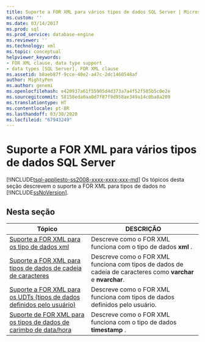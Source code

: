 ```yaml
---
title: Suporte a FOR XML para vários tipos de dados SQL Server | Microsoft Docs
ms.custom: ''
ms.date: 03/14/2017
ms.prod: sql
ms.prod_service: database-engine
ms.reviewer: ''
ms.technology: xml
ms.topic: conceptual
helpviewer_keywords:
- FOR XML clause, data type support
- data types [SQL Server], FOR XML clause
ms.assetid: b8aeb87f-9cce-40e2-a47c-2dc1460548af
author: MightyPen
ms.author: genemi
ms.openlocfilehash: e420937a61f55905d4d373a7a4f52f585b5c0e2e
ms.sourcegitcommit: 58158eda0aa0d7f87f9d958ae349a14c0ba8a209
ms.translationtype: HT
ms.contentlocale: pt-BR
ms.lasthandoff: 03/30/2020
ms.locfileid: "67943249"
---
```

# <a name="for-xml-support-for-various-sql-server-data-types"></a>Suporte a FOR XML para vários tipos de dados SQL Server
[!INCLUDE[tsql-appliesto-ss2008-xxxx-xxxx-xxx-md](../../includes/tsql-appliesto-ss2008-xxxx-xxxx-xxx-md.md)]
  Os tópicos desta seção descrevem o suporte a FOR XML para tipos de dados no [!INCLUDE[ssNoVersion](../../includes/ssnoversion-md.md)].  
  
## <a name="in-this-section"></a>Nesta seção  
  
|Tópico|DESCRIÇÃO|  
|-----------|-----------------|  
|[Suporte a FOR XML para os tipo de dados xml](../../relational-databases/xml/for-xml-support-for-the-xml-data-type.md)|Descreve como o FOR XML funciona com o tipo de dados **xml** .|  
|[Suporte a FOR XML para tipos de dados de cadeia de caracteres](../../relational-databases/xml/for-xml-support-for-string-data-types.md)|Descreve como o FOR XML funciona com tipos de dados de cadeia de caracteres como **varchar** e **nvarchar**.|  
|[Suporte a FOR XML para os UDTs &#40;tipos de dados definidos pelo usuário&#41;](../../relational-databases/xml/for-xml-support-for-the-user-defined-data-types-udt.md)|Descreve como o FOR XML funciona com tipos de dados definidos pelo usuário.|  
|[Suporte de FOR XML para os tipos de dados de carimbo de data/hora](../../relational-databases/xml/for-xml-support-for-the-timestamp-data-type.md)|Descreve como o FOR XML funciona com o tipo de dados **timestamp** .|  
  
  
